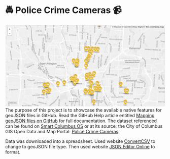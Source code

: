# :oncoming_police_car: Police Crime Cameras :video_camera:
![Image of Police Crime Cameras map](/img/cameras-map-snip.PNG)
The purpose of this project is to showcase the available native features for geoJSON files in GitHub.
Read the GitHub Help article entitled [Mapping geoJSON files on GitHub](https://help.github.com/en/articles/mapping-geojson-files-on-github) for full documentation. The dataset referenced can be found on [Smart Columbus OS](https://www.smartcolumbusos.com/data) or at its source; the City of Columbus GIS Open Data and Map Portal: [Police Crime Cameras](http://opendata.columbus.gov/datasets/66d7824d67f84de29e0c46ef8d88f1b7_2).

Data was downloaded into a spreadsheet. Used website [ConvertCSV](http://www.convertcsv.com/) to change to geoJSON file type. Then used website [JSON Editor Online](https://jsoneditoronline.org/) to format.
